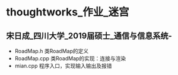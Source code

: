 # thoughtworks_作业_迷宫
## 宋日成_四川大学_2019届硕士_通信与信息系统-
* RoadMap.h 类RoadMap的定义
* RoadMap.cpp 类RoadMap的实现：连接与渲染
* mian.cpp 程序入口，实现输入输出及报错
